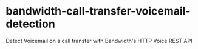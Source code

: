 # bandwidth-call-transfer-voicemail-detection
Detect Voicemail on a call transfer with Bandwidth's HTTP Voice REST API
